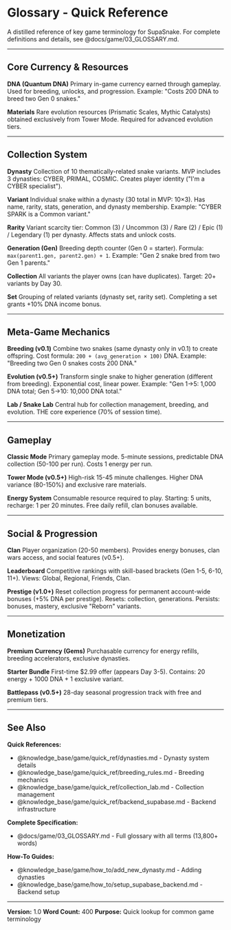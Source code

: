 # Glossary - Quick Reference

A distilled reference of key game terminology for SupaSnake. For complete definitions and details, see @docs/game/03_GLOSSARY.md.

---

## Core Currency & Resources

**DNA (Quantum DNA)**
Primary in-game currency earned through gameplay. Used for breeding, unlocks, and progression. Example: "Costs 200 DNA to breed two Gen 0 snakes."

**Materials**
Rare evolution resources (Prismatic Scales, Mythic Catalysts) obtained exclusively from Tower Mode. Required for advanced evolution tiers.

---

## Collection System

**Dynasty**
Collection of 10 thematically-related snake variants. MVP includes 3 dynasties: CYBER, PRIMAL, COSMIC. Creates player identity ("I'm a CYBER specialist").

**Variant**
Individual snake within a dynasty (30 total in MVP: 10×3). Has name, rarity, stats, generation, and dynasty membership. Example: "CYBER SPARK is a Common variant."

**Rarity**
Variant scarcity tier: Common (3) / Uncommon (3) / Rare (2) / Epic (1) / Legendary (1) per dynasty. Affects stats and unlock costs.

**Generation (Gen)**
Breeding depth counter (Gen 0 = starter). Formula: `max(parent1.gen, parent2.gen) + 1`. Example: "Gen 2 snake bred from two Gen 1 parents."

**Collection**
All variants the player owns (can have duplicates). Target: 20+ variants by Day 30.

**Set**
Grouping of related variants (dynasty set, rarity set). Completing a set grants +10% DNA income bonus.

---

## Meta-Game Mechanics

**Breeding (v0.1)**
Combine two snakes (same dynasty only in v0.1) to create offspring. Cost formula: `200 + (avg_generation × 100)` DNA. Example: "Breeding two Gen 0 snakes costs 200 DNA."

**Evolution (v0.5+)**
Transform single snake to higher generation (different from breeding). Exponential cost, linear power. Example: "Gen 1→5: 1,000 DNA total; Gen 5→10: 10,000 DNA total."

**Lab / Snake Lab**
Central hub for collection management, breeding, and evolution. THE core experience (70% of session time).

---

## Gameplay

**Classic Mode**
Primary gameplay mode. 5-minute sessions, predictable DNA collection (50-100 per run). Costs 1 energy per run.

**Tower Mode (v0.5+)**
High-risk 15-45 minute challenges. Higher DNA variance (80-150%) and exclusive rare materials.

**Energy System**
Consumable resource required to play. Starting: 5 units, recharge: 1 per 20 minutes. Free daily refill, clan bonuses available.

---

## Social & Progression

**Clan**
Player organization (20-50 members). Provides energy bonuses, clan wars access, and social features (v0.5+).

**Leaderboard**
Competitive rankings with skill-based brackets (Gen 1-5, 6-10, 11+). Views: Global, Regional, Friends, Clan.

**Prestige (v1.0+)**
Reset collection progress for permanent account-wide bonuses (+5% DNA per prestige). Resets: collection, generations. Persists: bonuses, mastery, exclusive "Reborn" variants.

---

## Monetization

**Premium Currency (Gems)**
Purchasable currency for energy refills, breeding accelerators, exclusive dynasties.

**Starter Bundle**
First-time $2.99 offer (appears Day 3-5). Contains: 20 energy + 1000 DNA + 1 exclusive variant.

**Battlepass (v0.5+)**
28-day seasonal progression track with free and premium tiers.

---

## See Also

**Quick References:**
- @knowledge_base/game/quick_ref/dynasties.md - Dynasty system details
- @knowledge_base/game/quick_ref/breeding_rules.md - Breeding mechanics
- @knowledge_base/game/quick_ref/collection_lab.md - Collection management
- @knowledge_base/game/quick_ref/backend_supabase.md - Backend infrastructure

**Complete Specification:**
- @docs/game/03_GLOSSARY.md - Full glossary with all terms (13,800+ words)

**How-To Guides:**
- @knowledge_base/game/how_to/add_new_dynasty.md - Adding dynasties
- @knowledge_base/game/how_to/setup_supabase_backend.md - Backend setup

---

**Version:** 1.0
**Word Count:** 400
**Purpose:** Quick lookup for common game terminology
